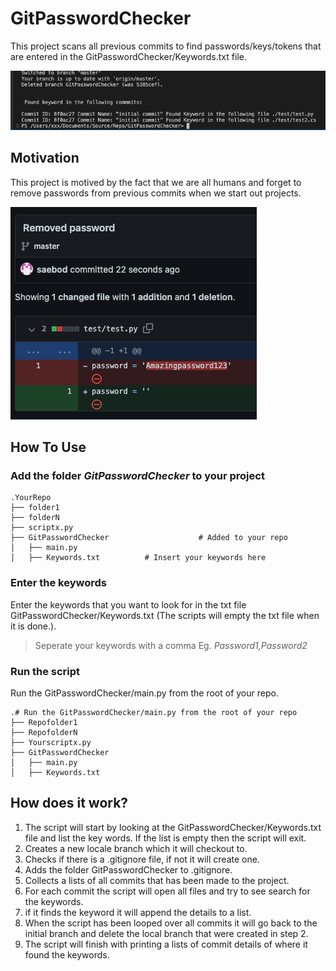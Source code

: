 
# GitPasswordChecker

This project scans all previous commits to find passwords/keys/tokens that are entered in the GitPasswordChecker/Keywords.txt file.

![FoundKeyword](GitPasswordChecker/pic/FoundKeyword.png)

## Motivation

This project is motived by the fact that we are all humans and forget to remove passwords from previous commits when we start out projects.

![Removedpassword](GitPasswordChecker/pic/Removedpassword.png)

## How To Use

### Add the folder *GitPasswordChecker* to your project
    .YourRepo
    ├── folder1 
    ├── folderN 
    ├── scriptx.py 
    ├── GitPasswordChecker                    # Added to your repo
    │   ├── main.py          
    │   ├── Keywords.txt          # Insert your keywords here

### Enter the keywords
Enter the keywords that you want to look for in the txt file GitPasswordChecker/Keywords.txt (The scripts will empty the txt file when it is done.). 
> Seperate your keywords with a comma Eg. *Password1,Password2*

### Run the script
Run the GitPasswordChecker/main.py from the root of your repo.

    .# Run the GitPasswordChecker/main.py from the root of your repo
    ├── Repofolder1 
    ├── RepofolderN 
    ├── Yourscriptx.py 
    ├── GitPasswordChecker                    
    │   ├── main.py          
    │   ├── Keywords.txt          

## How does it work?

1. The script will start by looking at the GitPasswordChecker/Keywords.txt file and list the key words. If the list is empty then the script will exit.
2. Creates a new locale branch which it will checkout to.
3. Checks if there is a .gitignore file, if not it will create one.
4. Adds the folder GitPasswordChecker to .gitignore.
5. Collects a lists of all commits that has been made to the project.
6. For each commit the script will open all files and try to see search for the keywords.
7. if it finds the keyword it will append the details to a list.
8. When the script has been looped over all commits it will go back to the initial branch and delete the local branch that were created in step 2.
9. The script will finish with printing a lists of commit details of where it found the keywords.
